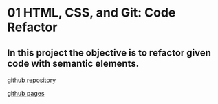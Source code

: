 # 01 HTML, CSS, and Git: Code Refactor

## In this project the objective is to refactor given code with semantic elements.

[github repository](https://github.com/KeonaK/homework1-code_refactor)

[github pages](https://keonak.github.io/homework1-code_refactor/)
